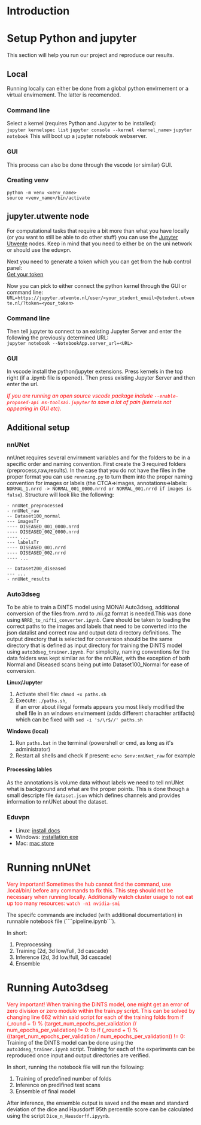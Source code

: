 # Introduction
# Setup Python and jupyter 
This section will help you run our project and reproduce our results.

## Local
Running locally can either be done from a global python envirnement or a virtual envirnement. The latter is recomended. 

### Command line
Select a kernel (requires Python and Jupyter to be installed): <br>
```jupyter kernelspec list```
```jupyter console --kernel <kernel_name>```
```jupyter notebook```
This will boot up a jupyter notebook webserver.
### GUI
This process can also be done through the vscode (or similar) GUI. 

### Creating venv
```python -m venv <venv_name>``` <br>
```source <venv_name>/bin/activate```

## jupyter.utwente node
For computational tasks that require a bit more than what you have locally (or you want to still be able to do other stuff) you can use the <a href="https://jupyter.utwente.nl/">Jupyter Utwente</a> nodes. Keep in mind that you need to either be on the uni network or should use the eduvpn. 

Next you need to generate a token which you can get from the hub control panel:<br>
<a href="https://jupyter.utwente.nl/hub/token">Get your token</a> 

Now you can pick to either connect the python kernel through the GUI or command line:
```URL=https://jupyter.utwente.nl/user/<your_student_email>@student.utwente.nl/?token=<your_token>```

### Command line
Then tell jupyter to connect to an existing Jupyter Server and enter the following the previously determined URL:<br>
```jupyter notebook --NotebookApp.server_url=<URL>```

### GUI
In vscode install the python/jupyter extensions. Press kernels in the top right (if a .ipynb file is opened). Then press existing Jupyter Server and then enter the url. 

<i style="color: red">If you are running an open source vscode package include ```--enable-proposed-api ms-toolsai.jupyter``` to save a lot of pain (kernels not appearing in GUI etc).</i>

## Additional setup
### nnUNet
nnUnet requires several envirnment variables and for the folders to be in a specific order and naming convention.
First create the 3 required folders (preprocess,raw,results). In the case that you do not have the files in the proper format you can use ```renaming.py``` to turn them into the proper naming convention for images or labels (the CTCA=>images, annotations=>labels: ```NORMAL_1.nrrd -> NORMAL_001_0000.nrrd or NORMAL_001.nrrd if images is false```). Structure will look like the following:

```
- nnUNet_preprocessed
- nnUNet_raw
-- Dataset100_normal
--- imagesTr
---- DISEASED_001_0000.nrrd
---- DISEASED_002_0000.nrrd
---- ...
--- labelsTr
---- DISEASED_001.nrrd
---- DISEASED_002.nrrd
---- ...

-- Dataset200_diseased
--- ...
- nnUNet_results
```

### Auto3dseg
To be able to train a DiNTS model using MONAI Auto3dseg, additional conversion of the files from .nrrd to .nii.gz format is needed.This was done using ```NRRD_to_nifti_converter.ipynb```. Care should be taken to loading the correct paths to the images and labels that need to be converted into the json datalist and correct raw and output data directory definitions. The output directory that is selected for conversion should be the same directory that is defined as input directory for training the DiNTS model using ```auto3dseg_trainer.ipynb```. For simplicity, naming conventions for the data folders was kept similar as for the nnUNet, with the exception of both Normal and Diseased scans being put into Dataset100_Normal for ease of conversion.

**Linux/Jupyter**
1. Activate shell file: ```chmod +x paths.sh```
2. Execute: ```./paths.sh```,<br> if an error about illegal formats appears you most likely modified the shell file in an windows envirnement (adds different charachter artifacts) which can be fixed with ```sed -i 's/\r$//' paths.sh```

**Windows (local)**
1. Run ```paths.bat``` in the terminal (powershell or cmd, as long as it's administrator)
2. Restart all shells and check if present: ```echo $env:nnUNet_raw``` for example 

#### Processing lables
As the annotations is volume data without labels we need to tell nnUNet what is background and what are the proper points. This is done though a small descripte file ```dataset.json``` which defines channels and provides information to nnUNet about the dataset. 

### Eduvpn
- Linux: [install docs](https://docs.eduvpn.org/client/linux/installation.html)
- Windows: [installation exe](https://app.eduvpn.org/windows/eduVPNClient_latest.exe)
- Mac: [mac store](https://apps.apple.com/app/eduvpn-client/id1317704208)

# Running nnUNet
<bold style="color:red">Very important! Sometimes the hub cannot find the command, use .local/bin/ before any commands to fix this.  This step should not be necessary when running locally. Additionally watch cluster usage to not eat up too many resources: ```watch -n1 nvidia-smi```</bold>

The specifc commands are included (with additional documentation) in runnable notebook file (````pipeline.ipynb```).

In short:
1. Preprocessing
2. Training (2d, 3d low/full, 3d cascade)
3. Inference (2d, 3d low/full, 3d cascade)
4. Ensemble 

# Running Auto3dseg
<bold style="color:red">Very important! When training the DiNTS model, one might get an error of zero division or zero modulo within the train.py script. This can be solved by changing line 662 within said script for each of the training folds from
if (_round + 1) % (target_num_epochs_per_validation // num_epochs_per_validation) != 0:
to
if (_round + 1) % ((target_num_epochs_per_validation / num_epochs_per_validation)) != 0:
</bold>
Training of the DiNTS model can be done using the ```auto3dseg_trainer.ipynb``` script. Training for each of the experiments can be reproduced once input and output directories are verified.

In short, running the notebook file will run the following:
1. Training of predefined number of folds
2. Inference on predifined test scans
3. Ensemble of final model

After inference, the ensemble output is saved and the mean and standard deviation of the dice and Hausdorff 95th percentile score can be calculated using the script ```Dice_n_Hausdorff.ipyynb```.
